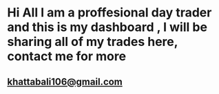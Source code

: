 # Hi All I am a proffesional day trader and this is my dashboard , I will be sharing all of my trades here, contact me for more

## khattabali106@gmail.com
